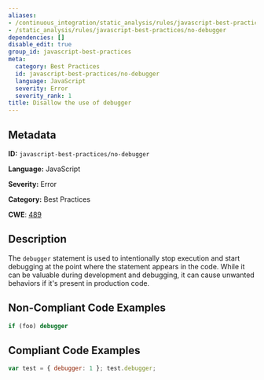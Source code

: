 ```yaml
---
aliases:
- /continuous_integration/static_analysis/rules/javascript-best-practices/no-debugger
- /static_analysis/rules/javascript-best-practices/no-debugger
dependencies: []
disable_edit: true
group_id: javascript-best-practices
meta:
  category: Best Practices
  id: javascript-best-practices/no-debugger
  language: JavaScript
  severity: Error
  severity_rank: 1
title: Disallow the use of debugger
---
```

<!--  SOURCED FROM https://github.com/DataDog/datadog-static-analyzer-rule-docs -->


## Metadata
**ID:** `javascript-best-practices/no-debugger`

**Language:** JavaScript

**Severity:** Error

**Category:** Best Practices

**CWE**: [489](https://cwe.mitre.org/data/definitions/489.html)

## Description
The `debugger` statement is used to intentionally stop execution and start debugging at the point where the statement appears in the code. While it can be valuable during development and debugging, it can cause unwanted behaviors if it's present in production code.

## Non-Compliant Code Examples
```javascript
if (foo) debugger
```

## Compliant Code Examples
```javascript
var test = { debugger: 1 }; test.debugger;
```

